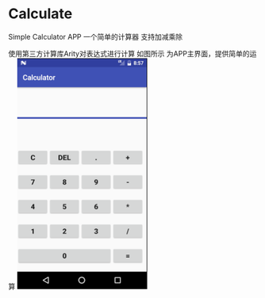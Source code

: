 # Calculate
Simple Calculator APP
一个简单的计算器 支持加减乘除

使用第三方计算库Arity对表达式进行计算
如图所示 为APP主界面，提供简单的运算
![](https://github.com/Felon03/Calculate/raw/master/screenshort1.png)
